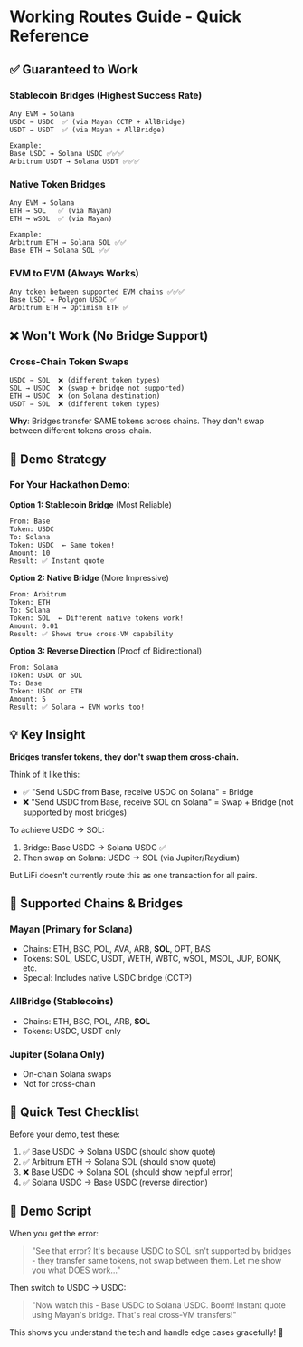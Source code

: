 # Working Routes Guide - Quick Reference

## ✅ Guaranteed to Work

### Stablecoin Bridges (Highest Success Rate)
```
Any EVM → Solana
USDC → USDC  ✅ (via Mayan CCTP + AllBridge)
USDT → USDT  ✅ (via Mayan + AllBridge)

Example:
Base USDC → Solana USDC ✅✅✅
Arbitrum USDT → Solana USDT ✅✅✅
```

### Native Token Bridges
```
Any EVM → Solana
ETH → SOL   ✅ (via Mayan)
ETH → wSOL  ✅ (via Mayan)

Example:
Arbitrum ETH → Solana SOL ✅✅
Base ETH → Solana SOL ✅✅
```

### EVM to EVM (Always Works)
```
Any token between supported EVM chains ✅✅✅
Base USDC → Polygon USDC ✅
Arbitrum ETH → Optimism ETH ✅
```

## ❌ Won't Work (No Bridge Support)

### Cross-Chain Token Swaps
```
USDC → SOL  ❌ (different token types)
SOL → USDC  ❌ (swap + bridge not supported)
ETH → USDC  ❌ (on Solana destination)
USDT → SOL  ❌ (different token types)
```

**Why**: Bridges transfer SAME tokens across chains. They don't swap between different tokens cross-chain.

## 🎯 Demo Strategy

### For Your Hackathon Demo:

**Option 1: Stablecoin Bridge** (Most Reliable)
```
From: Base
Token: USDC
To: Solana
Token: USDC  ← Same token!
Amount: 10
Result: ✅ Instant quote
```

**Option 2: Native Bridge** (More Impressive)
```
From: Arbitrum  
Token: ETH
To: Solana
Token: SOL  ← Different native tokens work!
Amount: 0.01
Result: ✅ Shows true cross-VM capability
```

**Option 3: Reverse Direction** (Proof of Bidirectional)
```
From: Solana
Token: USDC or SOL
To: Base
Token: USDC or ETH
Amount: 5
Result: ✅ Solana → EVM works too!
```

## 💡 Key Insight

**Bridges transfer tokens, they don't swap them cross-chain.**

Think of it like this:
- ✅ "Send USDC from Base, receive USDC on Solana" = Bridge
- ❌ "Send USDC from Base, receive SOL on Solana" = Swap + Bridge (not supported by most bridges)

To achieve USDC → SOL:
1. Bridge: Base USDC → Solana USDC ✅
2. Then swap on Solana: USDC → SOL (via Jupiter/Raydium)

But LiFi doesn't currently route this as one transaction for all pairs.

## 🔧 Supported Chains & Bridges

### Mayan (Primary for Solana)
- Chains: ETH, BSC, POL, AVA, ARB, **SOL**, OPT, BAS
- Tokens: SOL, USDC, USDT, WETH, WBTC, wSOL, MSOL, JUP, BONK, etc.
- Special: Includes native USDC bridge (CCTP)

### AllBridge (Stablecoins)
- Chains: ETH, BSC, POL, ARB, **SOL**
- Tokens: USDC, USDT only

### Jupiter (Solana Only)
- On-chain Solana swaps
- Not for cross-chain

## 📱 Quick Test Checklist

Before your demo, test these:
1. ✅ Base USDC → Solana USDC (should show quote)
2. ✅ Arbitrum ETH → Solana SOL (should show quote)
3. ❌ Base USDC → Solana SOL (should show helpful error)
4. ✅ Solana USDC → Base USDC (reverse direction)

## 🎤 Demo Script

When you get the error:
> "See that error? It's because USDC to SOL isn't supported by bridges - they transfer same tokens, not swap between them. Let me show you what DOES work..."

Then switch to USDC → USDC:
> "Now watch this - Base USDC to Solana USDC. Boom! Instant quote using Mayan's bridge. That's real cross-VM transfers!"

This shows you understand the tech and handle edge cases gracefully! 🎯
